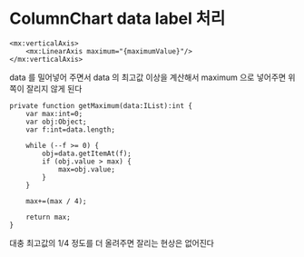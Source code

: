 # ColumnChart data label 처리

	<mx:verticalAxis>
		<mx:LinearAxis maximum="{maximumValue}"/>
	</mx:verticalAxis>

data 를 밀어넣어 주면서 data 의 최고값 이상을 계산해서 maximum 으로 넣어주면 위쪽이 잘리지 않게 된다

	private function getMaximum(data:IList):int {
		var max:int=0;
		var obj:Object;
		var f:int=data.length;

		while (--f >= 0) {
			obj=data.getItemAt(f);
			if (obj.value > max) {
				max=obj.value;
			}
		}

		max+=(max / 4);

		return max;
	}

대충 최고값의 1/4 정도를 더 올려주면 잘리는 현상은 없어진다
